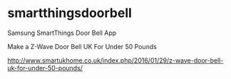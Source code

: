 # smartthingsdoorbell
Samsung SmartThings Door Bell App

Make a Z-Wave Door Bell UK For Under 50 Pounds

http://www.smartukhome.co.uk/index.php/2016/01/29/z-wave-door-bell-uk-for-under-50-pounds/
